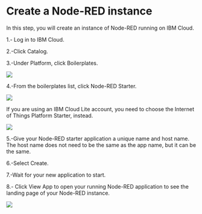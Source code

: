 # Create a Node-RED instance

In this step, you will create an instance of Node-RED running on IBM Cloud.

1.- Log in to IBM Cloud.

2.-Click Catalog.

3.-Under Platform, click Boilerplates. 

<img src="https://image.ibb.co/m71bOo/boilerplates.jpg">

4.-From the boilerplates list, click Node-RED Starter. 

<img src="https://image.ibb.co/mwMFG8/noderedstarter.jpg">

If you are using an IBM Cloud Lite account, you need to choose the Internet of Things Platform Starter, instead.

<img src="https://image.ibb.co/g6WROo/iotstarter.jpg">


5.-Give your Node-RED starter application a unique name and host name. The host name does not need to be the same as the app name, but it can be the same. 


6.-Select Create. 


7.-Wait for your new application to start.

8.- Click View App to open your running Node-RED application to see the landing page of your Node-RED instance. 

<img src="https://preview.ibb.co/ekq9b8/aggrofox1.png">

